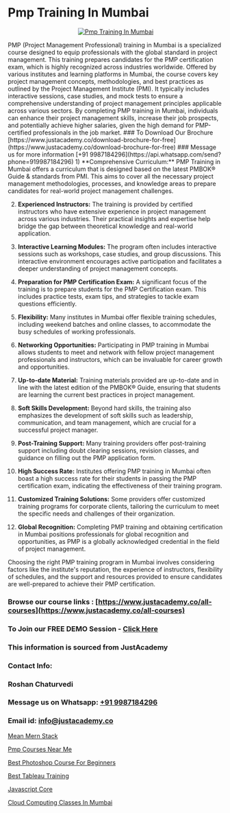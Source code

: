 # Pmp Training In Mumbai

<p align="center">
  <a href="https://justacademy.co/course-detail/pmp-certification-training">
    <img src="https://justacademy.co/storage2/course_image/1709713463_course_image.webp" alt="Pmp Training In Mumbai">
  </a>
</p>
PMP (Project Management Professional) training in Mumbai is a specialized course designed to equip professionals with the global standard in project management. This training prepares candidates for the PMP certification exam, which is highly recognized across industries worldwide. Offered by various institutes and learning platforms in Mumbai, the course covers key project management concepts, methodologies, and best practices as outlined by the Project Management Institute (PMI). It typically includes interactive sessions, case studies, and mock tests to ensure a comprehensive understanding of project management principles applicable across various sectors. By completing PMP training in Mumbai, individuals can enhance their project management skills, increase their job prospects, and potentially achieve higher salaries, given the high demand for PMP-certified professionals in the job market.
### To Download Our Brochure [https://www.justacademy.co/download-brochure-for-free](https://www.justacademy.co/download-brochure-for-free)
### Message us for more information [+91 9987184296](https://api.whatsapp.com/send?phone=919987184296)
1) **Comprehensive Curriculum:** PMP Training in Mumbai offers a curriculum that is designed based on the latest PMBOK® Guide & standards from PMI. This aims to cover all the necessary project management methodologies, processes, and knowledge areas to prepare candidates for real-world project management challenges.

2) **Experienced Instructors:** The training is provided by certified instructors who have extensive experience in project management across various industries. Their practical insights and expertise help bridge the gap between theoretical knowledge and real-world application.

3) **Interactive Learning Modules:** The program often includes interactive sessions such as workshops, case studies, and group discussions. This interactive environment encourages active participation and facilitates a deeper understanding of project management concepts.

4) **Preparation for PMP Certification Exam:** A significant focus of the training is to prepare students for the PMP Certification exam. This includes practice tests, exam tips, and strategies to tackle exam questions efficiently.

5) **Flexibility:** Many institutes in Mumbai offer flexible training schedules, including weekend batches and online classes, to accommodate the busy schedules of working professionals.

6) **Networking Opportunities:** Participating in PMP training in Mumbai allows students to meet and network with fellow project management professionals and instructors, which can be invaluable for career growth and opportunities.

7) **Up-to-date Material:** Training materials provided are up-to-date and in line with the latest edition of the PMBOK® Guide, ensuring that students are learning the current best practices in project management.

8) **Soft Skills Development:** Beyond hard skills, the training also emphasizes the development of soft skills such as leadership, communication, and team management, which are crucial for a successful project manager.

9) **Post-Training Support:** Many training providers offer post-training support including doubt clearing sessions, revision classes, and guidance on filling out the PMP application form.

10) **High Success Rate:** Institutes offering PMP training in Mumbai often boast a high success rate for their students in passing the PMP certification exam, indicating the effectiveness of their training program.

11) **Customized Training Solutions:** Some providers offer customized training programs for corporate clients, tailoring the curriculum to meet the specific needs and challenges of their organization.

12) **Global Recognition:** Completing PMP training and obtaining certification in Mumbai positions professionals for global recognition and opportunities, as PMP is a globally acknowledged credential in the field of project management.

Choosing the right PMP training program in Mumbai involves considering factors like the institute's reputation, the experience of instructors, flexibility of schedules, and the support and resources provided to ensure candidates are well-prepared to achieve their PMP certification.

### Browse our course links : [https://www.justacademy.co/all-courses](https://www.justacademy.co/all-courses) 
### To Join our FREE DEMO Session - [Click Here](https://www.justacademy.co/register-for-course-demo)


### This information is sourced from JustAcademy
### Contact Info:
### Roshan Chaturvedi
### Message us on Whatsapp: [+91 9987184296](https://api.whatsapp.com/send?phone=919987184296)
### Email id: [info@justacademy.co](mailto:info@justacademy.co)
                
[Mean Mern Stack](https://www.linkedin.com/pulse/mean-mern-stack-justacademy-coimbatore-atmdc/)

[Pmp Courses Near Me](https://www.linkedin.com/pulse/pmp-courses-near-me-justacademy-san-jose-qqsnf?trackingId=vfcJAkj3bZ2PrD5dfLuapQ%3D%3D&lipi=urn%3Ali%3Apage%3Ad_flagship3_company_admin%3BNvzTf3fnQO%2BVBqBGA8b0%2Bw%3D%3D)

[Best Photoshop Course For Beginners](https://medium.com/@prempja40/best-photoshop-course-for-beginners-cb72a196da2a)

[Best Tableau Training](https://medium.com/@shivamja27/best-tableau-training-02b194b6faff)

[Javascript Core](https://justacademyin.github.io/Articles/Javascript-Core)

[Cloud Computing Classes In Mumbai](https://justacademyin.github.io/justacademy/cloud-computing-classes-in-mumbai)

